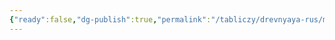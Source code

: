 ```yaml
---
{"ready":false,"dg-publish":true,"permalink":"/tabliczy/drevnyaya-rus/monastyr-mirozhskij/","dgPassFrontmatter":true}
---
```



